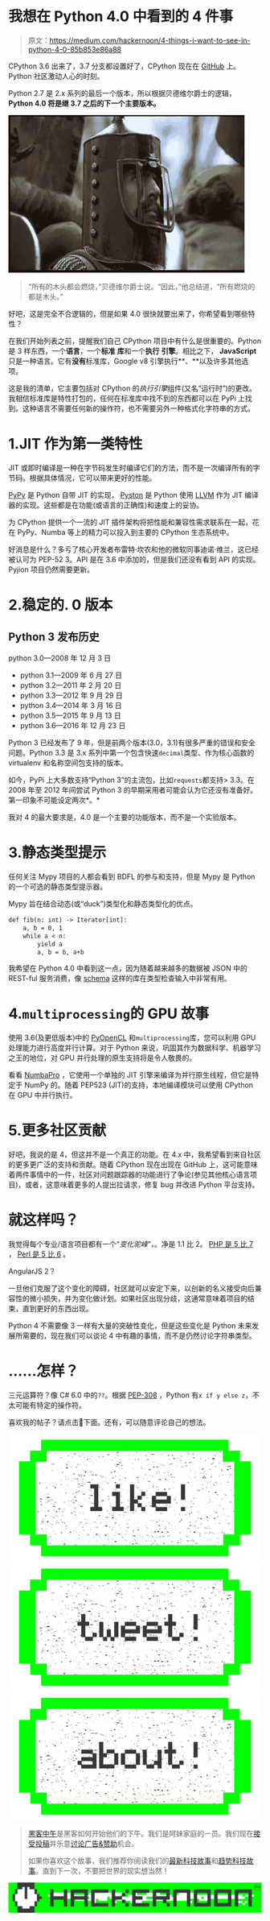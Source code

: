 # 我想在 Python 4.0 中看到的 4 件事

> 原文：<https://medium.com/hackernoon/4-things-i-want-to-see-in-python-4-0-85b853e86a88>

CPython 3.6 出来了，3.7 分支都设置好了，CPython 现在在 [GitHub](https://github.com/python/cpython) 上。Python 社区激动人心的时刻。

Python 2.7 是 2.x 系列的最后一个版本，所以根据贝德维尔爵士的逻辑， **Python 4.0 将是继 3.7 之后的下一个主要版本。**

![](img/1d0e2ef9cb88742829f7e62abef5ba2a.png)

> “所有的木头都会燃烧，”贝德维尔爵士说。“因此，”他总结道，“所有燃烧的都是木头。”

好吧，这是完全不合逻辑的，但是如果 4.0 很快就要出来了，你希望看到哪些特性？

在我们开始列表之前，提醒我们自己 CPython 项目中有什么是很重要的。Python 是 3 样东西，一个**语言**，一个**标准** **库**和一个**执行** **引擎**。相比之下， **JavaScript** 只是一种语言。它有**没有**标准库，Google v8 引擎执行**、**以及许多其他选项。

这是我的清单，它主要包括对 CPython 的*执行引擎*组件(又名“运行时”)的更改。我相信标准库是特性打包的，任何在标准库中找不到的东西都可以在 PyPi 上找到。这种语言不需要任何新的操作符，也不需要另外一种格式化字符串的方式。

# 1.JIT 作为第一类特性

JIT 或即时编译是一种在字节码发生时编译它们的方法，而不是一次编译所有的字节码。根据具体情况，它可以带来更好的性能。

[PyPy](http://pypy.org/) 是 Python 自带 JIT 的实现， [Pyston](http://pyston.org/) 是 Python 使用 [LLVM](http://llvm.org/) 作为 JIT 编译器的实现。这些都是在功能(或语言的正确性)和速度上的妥协。

为 CPython 提供一个一流的 JIT 插件架构将把性能和兼容性需求联系在一起，花在 PyPy、Numba 等上的精力可以投入到主要的 CPython 生态系统中。

好消息是什么？多亏了核心开发者布雷特·坎农和他的微软同事迪诺·维兰，这已经被认可为 PEP-52 3。API 是在 3.6 中添加的，但是我们还没有看到 API 的实现。Pyjion 项目仍然需要更新。

# 2.稳定的. 0 版本

## Python 3 发布历史

python 3.0—2008 年 12 月 3 日

*   python 3.1—2009 年 6 月 27 日
*   python 3.2—2011 年 2 月 20 日
*   python 3.3—2012 年 9 月 29 日
*   python 3.4—2014 年 3 月 16 日
*   python 3.5—2015 年 9 月 13 日
*   python 3.6—2016 年 12 月 23 日

Python 3 已经发布了 9 年，但是前两个版本(3.0，3.1)有很多严重的错误和安全问题。Python 3.3 是 3.x 系列中第一个包含快速`decimal`类型、作为核心函数的 virtualenv 和名称空间包支持的版本。

如今，PyPi 上大多数支持“Python 3”的主流包，比如`requests`都支持> 3.3。在 2008 年至 2012 年间尝试 Python 3 的早期采用者可能会认为它还没有准备好。第一印象不可能设定两次*。*

我对 4 的最大要求是，4.0 是一个主要的功能版本，而不是一个实验版本。

# 3.静态类型提示

任何关注 Mypy 项目的人都会看到 BDFL 的参与和支持，但是 Mypy 是 Python 的一个可选的静态类型提示器。

Mypy 旨在结合动态(或“duck”)类型化和静态类型化的优点。

```
def fib(n: int) -> Iterator[int]:
    a, b = 0, 1
    while a < n:
        yield a
        a, b = b, a+b
```

我希望在 Python 4.0 中看到这一点，因为随着越来越多的数据被 JSON 中的 REST-ful 服务消费，像 [schema](https://pypi.python.org/pypi/schema) 这样的库在类型检查输入中非常有用。

# 4.`multiprocessing`的 GPU 故事

使用 3.6(及更低版本)中的 [PyOpenCL](https://mathema.tician.de/software/pyopencl/) 和`multiprocessing`库，您可以利用 GPU 处理能力进行高度并行计算。对于 Python 来说，巩固其作为数据科学、机器学习之王的地位，对 GPU 并行处理的原生支持将是令人敬畏的。

看看 [NumbaPro](https://docs.continuum.io/numbapro/quickstart) ，它使用一个单独的 JIT 引擎来编译为并行原生线程，但它是特定于 NumPy 的。随着 PEP523 (JIT)的支持，本地编译模块可以使用 CPython 在 GPU 中并行执行。

# 5.更多社区贡献

好吧，我说的是 4，但这并不是一个真正的功能。在 4.x 中，我希望看到来自社区的更多更广泛的支持和贡献。随着 CPython 现在出现在 GitHub 上，这可能意味着两件事情中的一件，社区对问题跟踪器的功能进行了争论(参见其他核心语言项目)，或者，这意味着更多的人提出拉请求，修复 bug 并改进 Python 平台支持。

# 就这样吗？

我觉得每个专业/语言项目都有一个“*变化驼峰*”，。净是 1.1 比 2。 [PHP 是 5 比 7](https://www.slideshare.net/andreizm/the-good-the-bad-and-the-ugly-what-happened-to-unicode-and-php-6) ， [Perl 是 5 比 6](http://www.dagolden.com/index.php/2589/perl-5-and-perl-6-are-mortal-enemies/) 。

AngularJS 2？

一旦他们克服了这个变化的障碍，社区就可以安定下来，以创新的名义接受向后兼容性的微小损失，并为变化做计划。如果社区出现分歧，这通常意味着项目的结束，直到更好的东西出现。

Python 4 不需要像 3 一样有大量的突破性变化，但是这些变化是 Python 未来发展所需要的，现在我们可以谈论 4 中有趣的事情，而不是仍然讨论字符串类型。

# ……怎样？

三元运算符？像 C# 6.0 中的`??`。根据 [PEP-308](https://www.python.org/dev/peps/pep-0308/) ，Python 有`x if y else z`，不太可能有特定的操作符。

喜欢我的帖子？请点击💚下面。还有，可以随意评论自己的想法。

[![](img/50ef4044ecd4e250b5d50f368b775d38.png)](http://bit.ly/HackernoonFB)[![](img/979d9a46439d5aebbdcdca574e21dc81.png)](https://goo.gl/k7XYbx)[![](img/2930ba6bd2c12218fdbbf7e02c8746ff.png)](https://goo.gl/4ofytp)

> [黑客中午](http://bit.ly/Hackernoon)是黑客如何开始他们的下午。我们是阿妹家庭的一员。我们现在[接受投稿](http://bit.ly/hackernoonsubmission)并乐意[讨论广告&赞助](mailto:partners@amipublications.com)机会。
> 
> 如果你喜欢这个故事，我们推荐你阅读我们的[最新科技故事](http://bit.ly/hackernoonlatestt)和[趋势科技故事](https://hackernoon.com/trending)。直到下一次，不要把世界的现实想当然！

![](img/be0ca55ba73a573dce11effb2ee80d56.png)